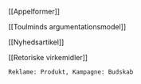 [[Appelformer]]



[[Toulminds argumentationsmodel]]

[[Nyhedsartikel]]

[[Retoriske virkemidler]]

	Reklame: Produkt, Kampagne: Budskab
		